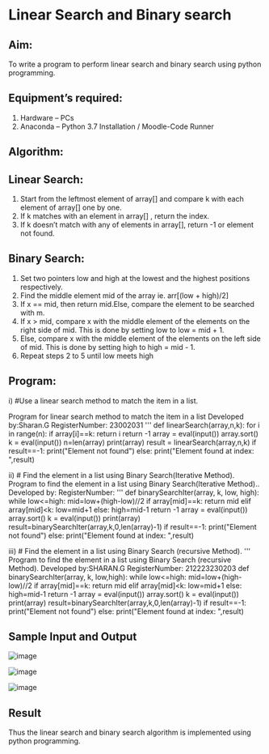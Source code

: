 # Linear Search and Binary search
## Aim:
To write a program to perform linear search and binary search using python programming.
## Equipment’s required:
1.	Hardware – PCs
2.	Anaconda – Python 3.7 Installation / Moodle-Code Runner
## Algorithm:
## Linear Search:
1.	Start from the leftmost element of array[] and compare k with each element of array[] one by one.
2.	If k matches with an element in array[] , return the index.
3.	If k doesn’t match with any of elements in array[], return -1 or element not found.
## Binary Search:
1.	Set two pointers low and high at the lowest and the highest positions respectively.
2.	Find the middle element mid of the array ie. arr[(low + high)/2]
3.	If x == mid, then return mid.Else, compare the element to be searched with m.
4.	If x > mid, compare x with the middle element of the elements on the right side of mid. This is done by setting low to low = mid + 1.
5.	Else, compare x with the middle element of the elements on the left side of mid. This is done by setting high to high = mid - 1.
6.	Repeat steps 2 to 5 until low meets high
## Program:
i)	#Use a linear search method to match the item in a list.

Program for linear search method to match the item in a list
Developed by:Sharan.G
RegisterNumber: 23002031
'''
def linearSearch(array,n,k):
    for i in range(n):
        if array[i]==k:
            return i
    return -1 
array = eval(input())
array.sort()
k = eval(input())
n=len(array)
print(array)
result = linearSearch(array,n,k)
if result==-1:
    print("Element not found")
else:
    print("Element found at index: ",result)





ii)	# Find the element in a list using Binary Search(Iterative Method).
Program to find the element in a list using Binary Search(Iterative Method)..
Developed by:
RegisterNumber: 
'''
def binarySearchIter(array, k, low, high):
    while low<=high:
        mid=low+(high-low)//2
        if array[mid]==k:
            return mid
        elif array[mid]<k:
            low=mid+1
        else:
            high=mid-1
    return -1
array = eval(input())
array.sort()
k = eval(input())
print(array)
result=binarySearchIter(array,k,0,len(array)-1)
if result==-1:
    print("Element not found")
else:
    print("Element found at index: ",result)



iii)	# Find the element in a list using Binary Search (recursive Method).
''' 
Program to find the element in a list using Binary Search (recursive Method).
Developed by:SHARAN.G
RegisterNumber: 212223230203
def binarySearchIter(array, k, low,high):
    while low<=high:
        mid=low+(high-low)//2
        if array[mid]==k:
            return mid
        elif array[mid]<k:
            low=mid+1
        else:
            high=mid-1
    return -1
array = eval(input())
array.sort()
k = eval(input())
print(array)
result=binarySearchIter(array,k,0,len(array)-1)
if result==-1:
    print("Element not found")
else:
    print("Element found at index: ",result)
    
## Sample Input and Output
![image](https://github.com/Sharan1731/Search-Algorithm/assets/144980172/f478caa0-dbc9-49e5-964a-e51cccba2784)

![image](https://github.com/Sharan1731/Search-Algorithm/assets/144980172/aed8b2b0-f203-4a31-82cf-41fb211d778e)

![image](https://github.com/Sharan1731/Search-Algorithm/assets/144980172/2ba74773-5d63-4cc5-8116-c0d83251c1c2)








## Result
Thus the linear search and binary search algorithm is implemented using python programming.
